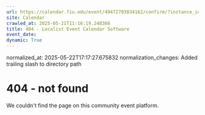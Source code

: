 ```yaml
---
url: https://calendar.fiu.edu/event/49472703834162/confirm/?instance_id=49472703834163&return=https%3A%2F%2Fcalendar.fiu.edu%2Fcalendar%3Fevent_types%255B%255D%3D37290279036119
site: Calendar
crawled_at: 2025-05-21T11:16:19.248366
title: 404 - Localist Event Calendar Software
event_date: 
dynamic: True
---
```

normalized_at: 2025-05-22T17:17:27.675832
normalization_changes: Added trailing slash to directory path

# 404 - not found
We couldn't find the page on this community event platform.
